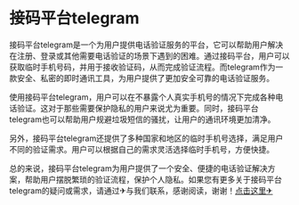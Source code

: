 # 接码平台telegram

接码平台telegram是一个为用户提供电话验证服务的平台，它可以帮助用户解决在注册、登录或其他需要电话验证的场景下遇到的困难。通过接码平台，用户可以获取临时手机号码，并用于接收验证码，从而完成验证流程。而telegram作为一款安全、私密的即时通讯工具，为用户提供了更加安全可靠的电话验证服务。

使用接码平台telegram，用户可以在不暴露个人真实手机号的情况下完成各种电话验证。这对于那些需要保护隐私的用户来说尤为重要。同时，接码平台telegram也可以帮助用户规避垃圾短信的骚扰，让用户的通讯环境更加清净。

另外，接码平台telegram还提供了多种国家和地区的临时手机号选择，满足用户不同的验证需求。用户可以根据自己的需求灵活选择临时手机号，方便快捷。

总的来说，接码平台telegram为用户提供了一个安全、便捷的电话验证解决方案，帮助用户摆脱繁琐的验证流程，保护个人隐私。如果您有更多关于接码平台telegram的疑问或需求，请通过✈与我们联系，感谢阅读，谢谢！[点击这里✈](https://t.me/pt99bot)
